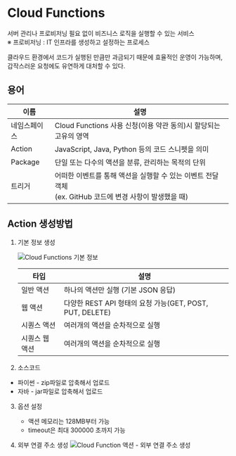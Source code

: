 # Cloud Functions 
서버 관리나 프로비저닝 필요 없이 비즈니스 로직을 실행할 수 있는 서비스    
※ 프로비저닝 : IT 인프라를 생성하고 설정하는 프로세스

클라우드 환경에서 코드가 실행된 만큼만 과금되기 때문에 효율적인 운영이 가능하며, 갑작스러운 요청에도 유연하게 대처할 수 있다.  

## 용어
|이름| 설명                                                                   |
|---|----------------------------------------------------------------------|
|네임스페이스| Cloud Functions 사용 신청(이용 약관 동의)시 할당되는 고유의 영역                         |
|Action| JavaScript, Java, Python 등의 코드 스니펫을 의미                               |
|Package| 단일 또는 다수의 액션을 분류, 관리하는 목적의 단위                                        |
|트리거| 어떠한 이벤트를 통해 액션을 실행할 수 있는 이벤트 전달 객체<br>(ex. GitHub 코드에 변경 사항이 발생했을 때) |

## Action 생성방법

1. 기본 정보 생성

    ![Cloud Functions 기본 정보](https://github.com/chucoding/today-i-learned/assets/56211193/7215aefd-6208-4ec2-abdd-8b4e57eb4989)  

    |타입|설명|
    |---|---|
    |일반 액션|하나의 액션만 실행 (기본 JSON 응답)|
    |웹 액션|다양한 REST API 형태의 요청 가능(GET, POST, PUT, DELETE)|
    |시퀀스 액션|여러개의 액션을 순차적으로 실행|
    |시퀀스 웹 액션|여러개의 액션을 순차적으로 실행|
 
2. 소스코드  
- 파이썬 - zip파일로 압축해서 업로드
- 자바 - jar파일로 압축해서 업로드

3. 옵션 설정
    - 액션 메모리는 128MB부터 가능
    - timeout은 최대 300000 초까지 가능 

4. 외부 연결 주소 생성
    ![Cloud Function 액션 - 외부 연결 주소 생성](https://github.com/chucoding/today-i-learned/assets/56211193/7b7c209f-5c93-4285-b1d1-a05dd4ad4734)